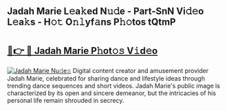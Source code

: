 ## Jadah Marie L𝚎a𝚔ed N𝚞𝚍e - Part-SnN Vi𝚍𝚎o L𝚎a𝚔s - H𝚘𝚝 O𝚗𝚕yf𝚊ns P𝚑𝚘tos tQtmP

# <h2><a href="http://kf81x8n.oniu.top/?m=Jadah+Marie">🔗👉 🔴 Jadah Marie P𝚑ot𝚘𝚜 V𝚒d𝚎o</a></h2>

[![Jadah Marie Nu𝚍e𝚜](https://i.imgur.com/0qMVB7G.gif)](http://kf81x8n.oniu.top/?m=Jadah+Marie)
Digital content creator and amusement provider Jadah Marie, celebrated for sharing dance and lifestyle ideas through trending dance sequences and short videos. Jadah Marie's public image is characterized by its open and sincere demeanor, but the intricacies of his personal life remain shrouded in secrecy.  
